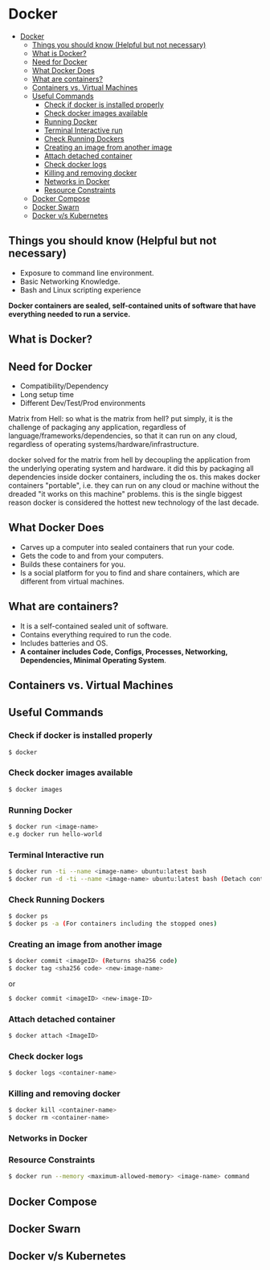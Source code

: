 # Docker

- [Docker](#docker)
  - [Things you should know (Helpful but not necessary)](#things-you-should-know-helpful-but-not-necessary)
  - [What is Docker?](#what-is-docker)
  - [Need for Docker](#need-for-docker)
  - [What Docker Does](#what-docker-does)
  - [What are containers?](#what-are-containers)
  - [Containers vs. Virtual Machines](#containers-vs-virtual-machines)
  - [Useful Commands](#useful-commands)
    - [Check if docker is installed properly](#check-if-docker-is-installed-properly)
    - [Check docker images available](#check-docker-images-available)
    - [Running Docker](#running-docker)
    - [Terminal Interactive run](#terminal-interactive-run)
    - [Check Running Dockers](#check-running-dockers)
    - [Creating an image from another image](#creating-an-image-from-another-image)
    - [Attach detached container](#attach-detached-container)
    - [Check docker logs](#check-docker-logs)
    - [Killing and removing docker](#killing-and-removing-docker)
    - [Networks in Docker](#networks-in-docker)
    - [Resource Constraints](#resource-constraints)
  - [Docker Compose](#docker-compose)
  - [Docker Swarn](#docker-swarn)
  - [Docker v/s Kubernetes](#docker-vs-kubernetes)

## Things you should know (Helpful but not necessary)

- Exposure to command line environment.
- Basic Networking Knowledge.
- Bash and Linux scripting experience

__Docker containers are sealed, self-contained units of software that have everything needed to run a service.__

## What is Docker?

## Need for Docker

- Compatibility/Dependency
- Long setup time
- Different Dev/Test/Prod environments

Matrix from Hell: so what is the matrix from hell? put simply, it is the challenge of packaging any application, regardless of language/frameworks/dependencies, so that it can run on any cloud, regardless of operating systems/hardware/infrastructure.

docker solved for the matrix from hell by decoupling the application from the underlying operating system and hardware. it did this by packaging all dependencies inside docker containers, including the os. this makes docker containers "portable", i.e. they can run on any cloud or machine without the dreaded "it works on this machine" problems. this is the single biggest reason docker is considered the hottest new technology of the last decade.

## What Docker Does

- Carves up a computer into sealed containers that run your code.
- Gets the code to and from your computers.
- Builds these containers for you.
- Is a social platform for you to find and share containers, which are different from virtual machines.

## What are containers?

- It is a self-contained sealed unit of software.
- Contains everything required to run the code.
- Includes batteries and OS.
- __A container includes Code, Configs, Processes, Networking, Dependencies, Minimal Operating System__.

## Containers vs. Virtual Machines


## Useful Commands

### Check if docker is installed properly

```bash
$ docker
```

### Check docker images available

```bash
$ docker images
```

### Running Docker

```bash
$ docker run <image-name> 
e.g docker run hello-world
```

### Terminal Interactive run

```bash
$ docker run -ti --name <image-name> ubuntu:latest bash 
$ docker run -d -ti --name <image-name> ubuntu:latest bash (Detach container)
```

### Check Running Dockers

```bash
$ docker ps
$ docker ps -a (For containers including the stopped ones)
```

### Creating an image from another image

```bash
$ docker commit <imageID> (Returns sha256 code)
$ docker tag <sha256 code> <new-image-name>
```
or
```bash
$ docker commit <imageID> <new-image-ID>
```

### Attach detached container

```bash
$ docker attach <ImageID>
```

### Check docker logs

```bash
$ docker logs <container-name>
```

### Killing and removing docker

```bash
$ docker kill <container-name>
$ docker rm <container-name>

```

### Networks in Docker

### Resource Constraints

```bash
$ docker run --memory <maximum-allowed-memory> <image-name> command
```

## Docker Compose

## Docker Swarn

## Docker v/s Kubernetes